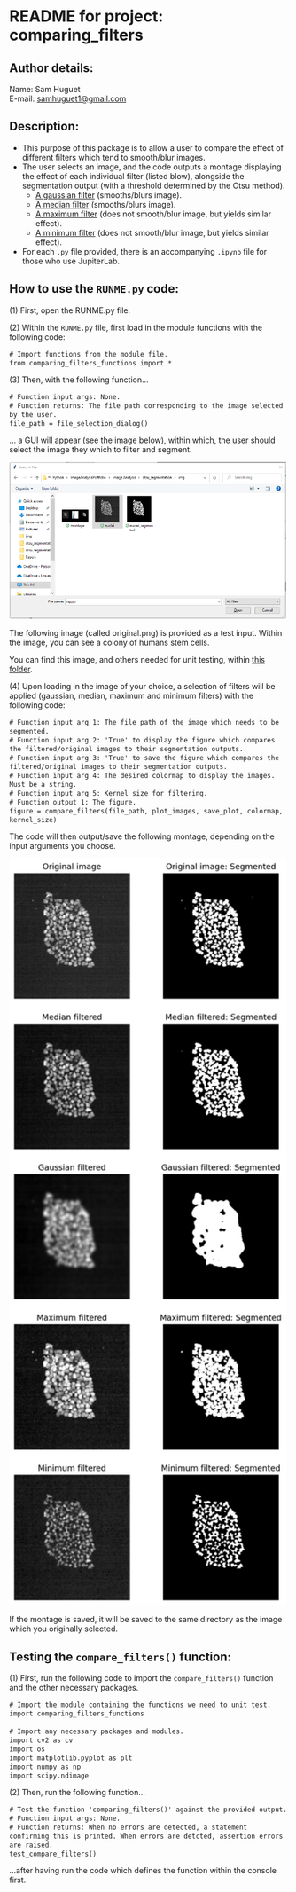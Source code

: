 # README for project: comparing_filters

## Author details: 
Name: Sam Huguet  
E-mail: samhuguet1@gmail.com

## Description:   
- This purpose of this package is to allow a user to compare the effect of different filters which tend to smooth/blur images. 
- The user selects an image, and the code outputs a montage displaying the effect of each individual filter (listed blow), alongside the segmentation output (with a threshold determined by the Otsu method). 
  - [A gaussian filter](https://en.wikipedia.org/wiki/Gaussian_filter#:~:text=In%20electronics%20and%20signal%20processing,as%20it%20has%20infinite%20support) (smooths/blurs image). 
  - [A median filter](https://en.wikipedia.org/wiki/Median_filter#:~:text=The%20median%20filter%20is%20a,edge%20detection%20on%20an%20image) (smooths/blurs image). 
  - [A maximum filter](https://reference.wolfram.com/language/ref/MaxFilter.html) (does not smooth/blur image, but yields similar effect).  
  - [A minimum filter](https://reference.wolfram.com/language/ref/MinFilter.html) (does not smooth/blur image, but yields similar effect). 
- For each ```.py``` file provided, there is an accompanying ```.ipynb``` file for those who use JupiterLab.

## How to use the ```RUNME.py``` code: 

(1) First, open the RUNME.py file. 

(2) Within the ```RUNME.py``` file, first load in the module functions with the following code: 
```
# Import functions from the module file. 
from comparing_filters_functions import *
```

(3) Then, with the following function...
```
# Function input args: None. 
# Function returns: The file path corresponding to the image selected by the user. 
file_path = file_selection_dialog()
```
... a GUI will appear (see the image below), within which, the user should select the image they which to filter and segment.

<img src="https://github.com/SamHSoftware/Image-Analysis/blob/main/comparing-filters/img/File%20selection.PNG?raw=true" alt="file selection GUI" width="500"/>

The following image (called original.png) is provided as a test input. Within the image, you can see a colony of humans stem cells.

You can find this image, and others needed for unit testing, within [this folder](https://github.com/SamHSoftware/Image-Analysis/tree/main/comparing-filters/img).

(4) Upon loading in the image of your choice, a selection of filters will be applied (gaussian, median, maximum and minimum filters) with the following code: 

```
# Function input arg 1: The file path of the image which needs to be segmented. 
# Function input arg 2: 'True' to display the figure which compares the filtered/original images to their segmentation outputs. 
# Function input arg 3: 'True' to save the figure which compares the filtered/original images to their segmentation outputs.
# Function input arg 4: The desired colormap to display the images. Must be a string. 
# Function input arg 5: Kernel size for filtering. 
# Function output 1: The figure. 
figure = compare_filters(file_path, plot_images, save_plot, colormap, kernel_size)
```

The code will then output/save the following montage, depending on the input arguments you choose. 

<img src="https://github.com/SamHSoftware/Image-Analysis/blob/main/comparing-filters/img/nuclei_comparing_filters.png?raw=true" alt="montage of filter effects" width="500"/>

If the montage is saved, it will be saved to the same directory as the image which you originally selected. 

## Testing the ```compare_filters()``` function: 

(1) First, run the following code to import the ```compare_filters()``` function and the other necessary packages. 

```
# Import the module containing the functions we need to unit test. 
import comparing_filters_functions

# Import any necessary packages and modules. 
import cv2 as cv
import os
import matplotlib.pyplot as plt
import numpy as np 
import scipy.ndimage
```

(2) Then, run the following function...
```
# Test the function 'comparing_filters()' against the provided output. 
# Function input args: None. 
# Function returns: When no errors are detected, a statement confirming this is printed. When errors are detcted, assertion errors are raised. 
test_compare_filters()
```
...after having run the code which defines the function within the console first. 
